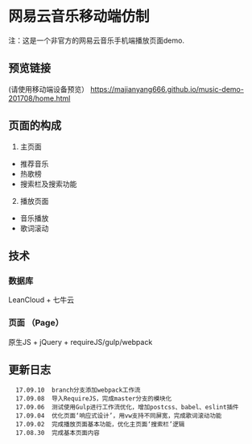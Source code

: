 
# 网易云音乐移动端仿制
注：这是一个非官方的网易云音乐手机端播放页面demo.  

## 预览链接 
(请使用移动端设备预览）
https://majianyang666.github.io/music-demo-201708/home.html

## 页面的构成 
1. 主页面
  - 推荐音乐
  - 热歌榜
  - 搜索栏及搜索功能
2. 播放页面
  - 音乐播放
  - 歌词滚动

## 技术 
### 数据库
LeanCloud + 七牛云
### 页面 （Page）
原生JS + jQuery + requireJS/gulp/webpack

## 更新日志 
```
  17.09.10  branch分支添加webpack工作流
  17.09.08  导入RequireJS，完成master分支的模块化  
  17.09.06  测试使用Gulp进行工作流优化，增加postcss、babel、eslint插件  
  17.09.04  优化页面‘响应式设计’，用vw支持不同屏宽，完成歌词滚动功能  
  17.09.02  完成播放页面基本功能，优化主页面‘搜索栏’逻辑  
  17.08.30  完成基本页面内容  
```

